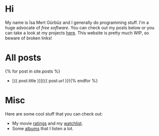 # Hi
My name is İsa Mert Gürbüz and I generally do programming stuff. I'm a huge advocate of _free software_. You can check out my posts below or you can take a look at my projects [here](/projects). This website is pretty much WIP, so beware of broken links!

# All posts
{% for post in site.posts %}
- [{{ post.title }}]({{ post.url }}){% endfor %}

# Misc
Here are some cool stuff that you can check out:
- My movie [ratings](https://www.imdb.com/user/ur51538143/ratings) and my [watchlist](https://www.imdb.com/user/ur51538143/watchlist).
- Some [albums](https://www.youtube.com/playlist?list=PLXawKvexOu0pMf6ttp5Ta-EqimUFrrDlq) that I listen a lot.

